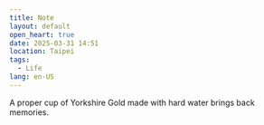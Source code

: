 ```yaml
---
title: Note
layout: default
open_heart: true
date: 2025-03-31 14:51
location: Taipei
tags: 
  - Life
lang: en-US
---
```


A proper cup of Yorkshire Gold made with hard water brings back memories.
